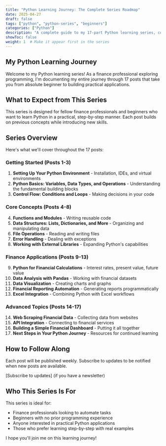 ```yaml
---
title: "Python Learning Journey: The Complete Series Roadmap"
date: 2025-04-27
draft: false
tags: ["python", "python-series", "beginners"]
categories: ["Python"]
description: "A complete guide to my 17-part Python learning series, covering everything from installation to advanced topics."
showToc: false
weight: 1  # Make it appear first in the series
---
```


## My Python Learning Journey

Welcome to my Python learning series! As a finance professional exploring programming, I'm documenting my entire journey through 17 posts that take you from absolute beginner to building practical applications.

## What to Expect from This Series

This series is designed for fellow finance professionals and beginners who want to learn Python in a practical, step-by-step manner. Each post builds on previous concepts while introducing new skills.

## Series Overview

Here's what we'll cover throughout the 17 posts:

### Getting Started (Posts 1-3)
1. **Setting Up Your Python Environment** - Installation, IDEs, and virtual environments
2. **Python Basics: Variables, Data Types, and Operations** - Understanding the fundamental building blocks
3. **Control Flow: Conditions and Loops** - Making decisions in your code

### Core Concepts (Posts 4-8)
4. **Functions and Modules** - Writing reusable code
5. **Data Structures: Lists, Dictionaries, and More** - Organizing and manipulating data
6. **File Operations** - Reading and writing files
7. **Error Handling** - Dealing with exceptions
8. **Working with External Libraries** - Expanding Python's capabilities

### Finance Applications (Posts 9-13)
9. **Python for Financial Calculations** - Interest rates, present value, future value
10. **Data Analysis with Pandas** - Working with financial datasets
11. **Data Visualization** - Creating charts and graphs
12. **Financial Reporting Automation** - Generating reports programmatically
13. **Excel Integration** - Combining Python with Excel workflows

### Advanced Topics (Posts 14-17)
14. **Web Scraping Financial Data** - Collecting data from websites
15. **API Integration** - Connecting to financial services
16. **Building a Simple Financial Dashboard** - Putting it all together
17. **Next Steps in Your Python Journey** - Resources for continued learning

## How to Follow Along

Each post will be published weekly. Subscribe to updates to be notified when new posts are available.

[Subscribe to updates] (if you have a newsletter)

## Who This Series Is For

This series is ideal for:
- Finance professionals looking to automate tasks
- Beginners with no prior programming experience
- Anyone interested in practical Python applications
- Those who prefer learning step-by-step with real examples

I hope you'll join me on this learning journey!